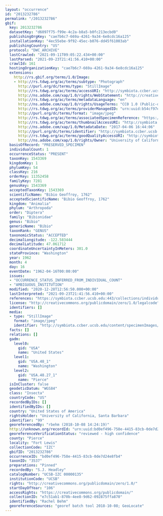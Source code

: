 ```yaml
---
layout: "occurrence"
id: "2013232786"
permalink: "/2013232786"
gbif:
  key: 2013232786
  datasetKey: "d6097f75-f99e-4c2a-b8a5-b0fc213ecbd0"
  publishingOrgKey: "cae7b6c7-669a-4261-9a34-6e8cdc16a125"
  installationKey: "4ec55ebe-9f92-45ec-b076-dd45f61003ab"
  publishingCountry: "US"
  protocol: "DWC_ARCHIVE"
  lastCrawled: "2021-09-11T09:05:22.434+00:00"
  lastParsed: "2021-09-23T21:41:56.410+00:00"
  crawlId: 161
  hostingOrganizationKey: "cae7b6c7-669a-4261-9a34-6e8cdc16a125"
  extensions:
    http://rs.gbif.org/terms/1.0/Image:
    - http://rs.tdwg.org/ac/terms/subtype: "Photograph"
      http://purl.org/dc/terms/type: "StillImage"
      http://rs.tdwg.org/ac/terms/accessURI: "http://symbiota.ccber.ucsb.edu/content/specimenImages/UCSB_IZC/UCSB-IZC00000/UCSB-IZC_00000135_1491522245_lg.jpg"
      http://ns.adobe.com/xap/1.0/rights/WebStatement: "http://creativecommons.org/publicdomain/zero/1.0/"
      http://rs.tdwg.org/ac/terms/metadataLanguage: "en"
      http://ns.adobe.com/xap/1.0/rights/UsageTerms: "CC0 1.0 (Public-domain)"
      http://rs.tdwg.org/ac/terms/providerManagedID: "urn:uuid:b54cf97e-8e7a-48e5-8241-081950e5a039"
      http://purl.org/dc/terms/format: "image/jpeg"
      http://rs.tdwg.org/ac/terms/associatedSpecimenReference: "https://symbiota.ccber.ucsb.edu:443/collections/individual/index.php?occid=99"
      http://rs.tdwg.org/ac/terms/thumbnailAccessURI: "http://symbiota.ccber.ucsb.edu/content/specimenImages/UCSB_IZC/UCSB-IZC00000/UCSB-IZC_00000135_1491522245_tn.jpg"
      http://ns.adobe.com/xap/1.0/MetadataDate: "2017-04-06 16:44:06"
      http://purl.org/dc/terms/identifier: "http://symbiota.ccber.ucsb.edu/content/specimenImages/UCSB_IZC/UCSB-IZC00000/UCSB-IZC_00000135_1491522245_lg.jpg"
      http://rs.tdwg.org/ac/terms/goodQualityAccessURI: "http://symbiota.ccber.ucsb.edu/content/specimenImages/UCSB_IZC/UCSB-IZC00000/UCSB-IZC_00000135_1491522245.jpg"
      http://ns.adobe.com/xap/1.0/rights/Owner: "University of California, Santa Barbara"
  basisOfRecord: "PRESERVED_SPECIMEN"
  individualCount: 1
  occurrenceStatus: "PRESENT"
  taxonKey: 1543369
  kingdomKey: 1
  phylumKey: 54
  classKey: 216
  orderKey: 11352458
  familyKey: 7281
  genusKey: 1543369
  acceptedTaxonKey: 1543369
  scientificName: "Bibio Geoffroy, 1762"
  acceptedScientificName: "Bibio Geoffroy, 1762"
  kingdom: "Animalia"
  phylum: "Arthropoda"
  order: "Diptera"
  family: "Bibionidae"
  genus: "Bibio"
  genericName: "Bibio"
  taxonRank: "GENUS"
  taxonomicStatus: "ACCEPTED"
  decimalLongitude: -122.583444
  decimalLatitude: 47.061712
  coordinateUncertaintyInMeters: 301.0
  stateProvince: "Washington"
  year: 1962
  month: 4
  day: 16
  eventDate: "1962-04-16T00:00:00"
  issues:
  - "OCCURRENCE_STATUS_INFERRED_FROM_INDIVIDUAL_COUNT"
  - "AMBIGUOUS_INSTITUTION"
  modified: "2020-12-28T12:56:50.000+00:00"
  lastInterpreted: "2021-09-23T21:41:56.410+00:00"
  references: "https://symbiota.ccber.ucsb.edu:443/collections/individual/index.php?occid=99"
  license: "http://creativecommons.org/publicdomain/zero/1.0/legalcode"
  identifiers: []
  media:
  - type: "StillImage"
    format: "image/jpeg"
    identifier: "http://symbiota.ccber.ucsb.edu/content/specimenImages/UCSB_IZC/UCSB-IZC00000/UCSB-IZC_00000135_1491522245_lg.jpg"
  facts: []
  relations: []
  gadm:
    level0:
      gid: "USA"
      name: "United States"
    level1:
      gid: "USA.48_1"
      name: "Washington"
    level2:
      gid: "USA.48.27_1"
      name: "Pierce"
  isInCluster: false
  geodeticDatum: "WGS84"
  class: "Insecta"
  countryCode: "US"
  recordedByIDs: []
  identifiedByIDs: []
  country: "United States of America"
  rightsHolder: "University of California, Santa Barbara"
  identifier: "99"
  georeferencedBy: "rbehm (2018-10-08 14:24:19)"
  http://unknown.org/recordId: "urn:uuid:bd0ef496-758e-4415-83cb-0de7d24e8fb4"
  georeferenceVerificationStatus: "reviewed - high confidence"
  county: "Pierce"
  locality: "Fort Lewis"
  collectionCode: "IZC"
  gbifID: "2013232786"
  occurrenceID: "bd0ef496-758e-4415-83cb-0de7d24e8fb4"
  taxonID: "3537"
  preparations: "Pinned"
  recordedBy: "S.J. Headley"
  catalogNumber: "UCSB-IZC 00000135"
  institutionCode: "UCSB"
  rights: "http://creativecommons.org/publicdomain/zero/1.0/"
  startDayOfYear: "106"
  accessRights: "https://creativecommons.org/publicdomain/"
  collectionID: "e7c51ab1-870b-4ee8-9d62-092875ffa870"
  identifiedBy: "Rachel Behm"
  georeferenceSources: "georef batch tool 2018-10-08; GeoLocate"
---
```

